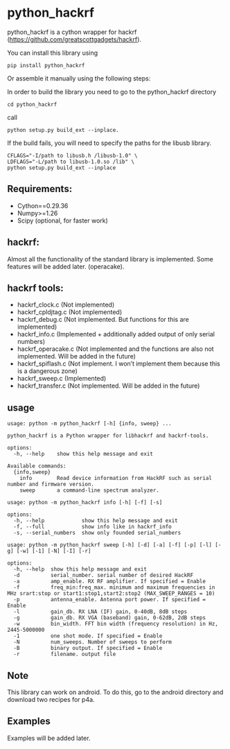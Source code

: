 # python_hackrf

python_hackrf is a cython wrapper for hackrf (https://github.com/greatscottgadgets/hackrf).

You can install this library using
```
pip install python_hackrf
```
Or assemble it manually using the following steps:

In order to build the library you need to go to the python_hackrf directory
```
cd python_hackrf
```
call
```
python setup.py build_ext --inplace.
```
If the build fails, you will need to specify the paths for the libusb library.
```
CFLAGS="-I/path to libusb.h /libusb-1.0" \
LDFLAGS="-L/path to libusb-1.0.so /lib" \
python setup.py build_ext --inplace
```
## Requirements:
* Cython==0.29.36
* Numpy>=1.26
* Scipy (optional, for faster work)

## hackrf:
Almost all the functionality of the standard library is implemented. Some features will be added later. (operacake).

## hackrf tools:
* hackrf_clock.c (Not implemented)
* hackrf_cpldjtag.c (Not implemented)
* hackrf_debug.c (Not implemented. But functions for this are implemented)
* hackrf_info.c (Implemented + additionally added output of only serial numbers)
* hackrf_operacake.c (Not implemented and the functions are also not implemented. Will be added in the future)
* hackrf_spiflash.c (Not implement. I won’t implement them because this is a dangerous zone)
* hackrf_sweep.c (Implemented)
* hackrf_transfer.c (Not implemented. Will be added in the future)

## usage
```
usage: python -m python_hackrf [-h] {info, sweep} ...

python_hackrf is a Python wrapper for libhackrf and hackrf-tools.

options:
  -h, --help    show this help message and exit

Available commands:
  {info,sweep}
    info        Read device information from HackRF such as serial number and firmware version.
    sweep       a command-line spectrum analyzer.
```
```
usage: python -m python_hackrf info [-h] [-f] [-s]

options:
  -h, --help            show this help message and exit
  -f, --full            show info like in hackrf_info
  -s, --serial_numbers  show only founded serial_numbers
```
```
usage: python -m python_hackrf sweep [-h] [-d] [-a] [-f] [-p] [-l] [-g] [-w] [-1] [-N] [-I] [-r]

options:
  -h, --help  show this help message and exit
  -d          serial_number. serial number of desired HackRF
  -a          amp_enable. RX RF amplifier. If specified = Enable
  -f          freq_min:freq_max. minimum and maximum frequencies in MHz srart:stop or start1:stop1,start2:stop2 (MAX_SWEEP_RANGES = 10)
  -p          antenna_enable. Antenna port power. If specified = Enable
  -l          gain_db. RX LNA (IF) gain, 0-40dB, 8dB steps
  -g          gain_db. RX VGA (baseband) gain, 0-62dB, 2dB steps
  -w          bin_width. FFT bin width (frequency resolution) in Hz, 2445-5000000
  -1          one shot mode. If specified = Enable
  -N          num_sweeps. Number of sweeps to perform
  -B          binary output. If specified = Enable
  -r          filename. output file
```
## Note
This library can work on android. To do this, go to the android directory and download two recipes for p4a.
## Examples
Examples will be added later.